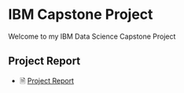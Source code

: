 # IBM Capstone Project
Welcome to my IBM Data Science Capstone Project

## Project Report
- 🗎 [Project Report](./ds-capstone-coursera-tx)
